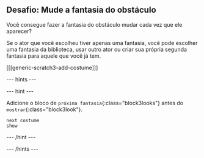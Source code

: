 ## Desafio: Mude a fantasia do obstáculo

Você consegue fazer a fantasia do obstáculo mudar cada vez que ele aparecer?

Se o ator que você escolheu tiver apenas uma fantasia, você pode escolher uma fantasia da biblioteca, usar outro ator ou criar sua própria segunda fantasia para aquele que você já tem.

[[[generic-scratch3-add-costume]]]

--- hints ---

--- hint ---

Adicione o bloco de `próxima fantasia`{:class="block3looks"} antes do `mostrar`{:class="block3look"}.

```blocks3
next costume
show
```

--- /hint ---

--- /hints ---

